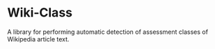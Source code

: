 Wiki-Class
==========

A library for performing automatic detection of assessment classes of Wikipedia article text.
